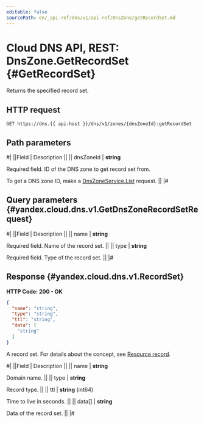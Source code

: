 ```yaml
---
editable: false
sourcePath: en/_api-ref/dns/v1/api-ref/DnsZone/getRecordSet.md
---
```


# Cloud DNS API, REST: DnsZone.GetRecordSet {#GetRecordSet}

Returns the specified record set.

## HTTP request

```
GET https://dns.{{ api-host }}/dns/v1/zones/{dnsZoneId}:getRecordSet
```

## Path parameters

#|
||Field | Description ||
|| dnsZoneId | **string**

Required field. ID of the DNS zone to get record set from.

To get a DNS zone ID, make a [DnsZoneService.List](/docs/dns/api-ref/DnsZone/list#List) request. ||
|#

## Query parameters {#yandex.cloud.dns.v1.GetDnsZoneRecordSetRequest}

#|
||Field | Description ||
|| name | **string**

Required field. Name of the record set. ||
|| type | **string**

Required field. Type of the record set. ||
|#

## Response {#yandex.cloud.dns.v1.RecordSet}

**HTTP Code: 200 - OK**

```json
{
  "name": "string",
  "type": "string",
  "ttl": "string",
  "data": [
    "string"
  ]
}
```

A record set. For details about the concept, see [Resource record](/docs/dns/concepts/resource-record).

#|
||Field | Description ||
|| name | **string**

Domain name. ||
|| type | **string**

Record type. ||
|| ttl | **string** (int64)

Time to live in seconds. ||
|| data[] | **string**

Data of the record set. ||
|#